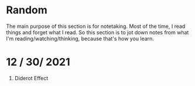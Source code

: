 # Random 
The main purpose of this section is for notetaking. Most of the time, I read things and forget what I read. So this section is to jot down notes from what I'm reading/watching/thinking, because that's how you learn.

# 12 / 30/ 2021
1. Diderot Effect
